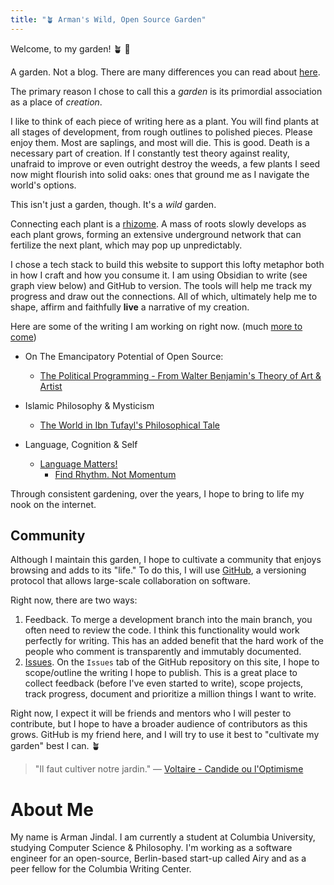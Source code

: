 ```yaml
---
title: "🪴 Arman's Wild, Open Source Garden"
---
```


Welcome, to my garden! 🪴 👋  

A garden.  Not a blog. There are many differences you can read about [here](https://joelhooks.com/digital-garden). 

 The primary reason I chose to call this a *garden* is its primordial association as a place of *creation*. 

I like to think of each piece of writing here as a plant. You will find plants at all stages of development, from rough outlines to polished pieces. Please enjoy them. Most are saplings, and most will die. This is good. Death is a necessary part of creation. If I constantly test theory against reality, unafraid to improve or even outright destroy the weeds, a few plants I seed now might flourish into solid oaks: ones that ground me as I navigate the world's options.

This isn't just a garden, though. It's a *wild* garden.

Connecting each plant is a [rhizome](https://www.iaacblog.com/programs/rhizome-deleuze-guattari/#:~:text=Rhizome%20is%20a%20philosophical%20term,They%20are%20dispersed.). A mass of roots slowly develops as each plant grows, forming an extensive underground network that can fertilize the next plant, which may pop up unpredictably. 

I chose a tech stack to build this website to support this lofty metaphor both in how I craft and how you consume it. I am using Obsidian to write (see graph view below) and GitHub to version. The tools will help me track my progress and draw out the connections. All of which, ultimately help me to shape, affirm and faithfully **live** a narrative of my creation.

Here are some of the writing I am working on right now. (much [more to come](https://github.com/armanjindal/armanjindal.github.io/issues))

- On The Emancipatory Potential of Open Source: 
	- [The Political Programming - From Walter Benjamin's Theory of Art & Artist](digital-garden/The-Political-Programmer.md) 

- Islamic Philosophy & Mysticism
	- [The World in Ibn Tufayl's Philosophical Tale](digital-garden/Tools/Ibn-Tufayl.md)

- Language, Cognition & Self
	- [Language Matters!](digital-garden/Language%20Matters.md)
		- [Find Rhythm. Not Momentum](digital-garden/Rhythm-Not-Momentum.md)

Through consistent gardening, over the years, I hope to bring to life my nook on the internet. 

## Community 
Although I maintain this garden, I hope to cultivate a community that enjoys browsing and adds to its "life."  To do this, I will use [GitHub](https://github.com/armanjindal/armanjindal.github.io), a versioning protocol that allows large-scale collaboration on software.

Right now, there are two ways:
1. Feedback. To merge a development branch into the main branch, you often need to review the code. I think this functionality would work perfectly for writing. This has an added benefit that the hard work of the people who comment is transparently and immutably documented. 
2. [Issues](https://github.com/armanjindal/armanjindal.github.io/issues). On the `Issues` tab of the GitHub repository on this site, I hope to scope/outline the writing I hope to publish. This is a great place to collect feedback (before I've even started to write), scope projects, track progress, document and prioritize a million things I want to write. 

Right now, I expect it will be friends and mentors who I will pester to contribute, but I hope to have a broader audience of contributors as this grows. GitHub is my friend here, and I will try to use it best to "cultivate my garden" best I can. 🪴

>  "Il faut cultiver notre jardin."
— [Voltaire - Candide ou l'Optimisme](https://www.theschooloflife.com/article/cultivate-own-garden-voltaire/)

# About Me
My name is Arman Jindal. I am currently a student at Columbia University, studying Computer Science & Philosophy. I'm working as a software engineer for an open-source, Berlin-based start-up called Airy and as a peer fellow for the Columbia Writing Center. 